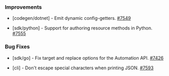 
### Improvements
  
- [codegen/dotnet] - Emit dynamic config-getters.
  [#7549](https://github.com/pulumi/pulumi/pull/7549)

- [sdk/python] - Support for authoring resource methods in Python.
  [#7555](https://github.com/pulumi/pulumi/pull/7555)

### Bug Fixes

- [sdk/go] - Fix target and replace options for the Automation API.
  [#7426](https://github.com/pulumi/pulumi/pull/7426)
  
- [cli] - Don't escape special characters when printing JSON.
  [#7593](https://github.com/pulumi/pulumi/pull/7593)
